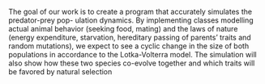 The goal of our work is to create a program that accurately simulates the predator-prey pop-
ulation dynamics. By implementing classes modelling actual animal behavior (seeking food,
mating) and the laws of nature (energy expenditure, starvation, hereditary passing of parents’
traits and random mutations), we expect to see a cyclic change in the size of both populations in
accordance to the Lotka-Volterra model. The simulation will also show how these two species
co-evolve together and which traits will be favored by natural selection